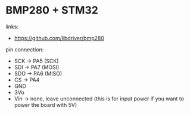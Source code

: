 # BMP280 + STM32

links:

- https://github.com/libdriver/bmp280

pin connection:

- SCK -> PA5 (SCK)
- SDI -> PA7 (MOSI)
- SDO -> PA6 (MISO)
- CS -> PA4
- GND
- 3Vo
- Vin -> none, leave unconnected (this is for input power if you want to power the board with 5V)
